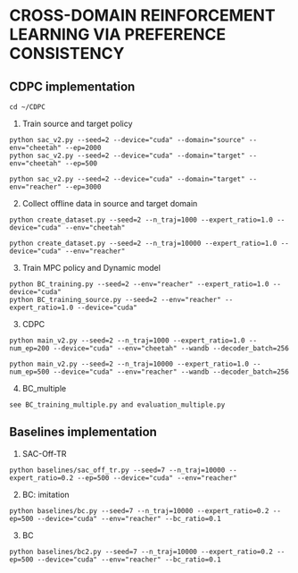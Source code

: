 # CROSS-DOMAIN REINFORCEMENT LEARNING VIA PREFERENCE CONSISTENCY

## CDPC implementation
```
cd ~/CDPC
```

1. Train source and target policy
```
python sac_v2.py --seed=2 --device="cuda" --domain="source" --env="cheetah" --ep=2000
python sac_v2.py --seed=2 --device="cuda" --domain="target" --env="cheetah" --ep=500

python sac_v2.py --seed=2 --device="cuda" --domain="target" --env="reacher" --ep=3000
```

2. Collect offline data in source and target domain
```
python create_dataset.py --seed=2 --n_traj=1000 --expert_ratio=1.0 --device="cuda" --env="cheetah"

python create_dataset.py --seed=2 --n_traj=10000 --expert_ratio=1.0 --device="cuda" --env="reacher"
```


3. Train MPC policy and Dynamic model
```
python BC_training.py --seed=2 --env="reacher" --expert_ratio=1.0 --device="cuda" 
python BC_training_source.py --seed=2 --env="reacher" --expert_ratio=1.0 --device="cuda" 
```

3. CDPC
```
python main_v2.py --seed=2 --n_traj=1000 --expert_ratio=1.0 --num_ep=200 --device="cuda" --env="cheetah" --wandb --decoder_batch=256

python main_v2.py --seed=2 --n_traj=10000 --expert_ratio=1.0 --num_ep=500 --device="cuda" --env="reacher" --wandb --decoder_batch=256
```

4. BC_multiple
```
see BC_training_multiple.py and evaluation_multiple.py
```

## Baselines implementation
1. SAC-Off-TR
```
python baselines/sac_off_tr.py --seed=7 --n_traj=10000 --expert_ratio=0.2 --ep=500 --device="cuda" --env="reacher"
```

2. BC: imitation
```
python baselines/bc.py --seed=7 --n_traj=10000 --expert_ratio=0.2 --ep=500 --device="cuda" --env="reacher" --bc_ratio=0.1
```

3. BC
```
python baselines/bc2.py --seed=7 --n_traj=10000 --expert_ratio=0.2 --ep=500 --device="cuda" --env="reacher" --bc_ratio=0.1
```
